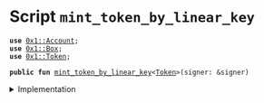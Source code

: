 
<a name="mint_token_by_linear_key"></a>

# Script `mint_token_by_linear_key`





<pre><code><b>use</b> <a href="../../modules/doc/Account.md#0x1_Account">0x1::Account</a>;
<b>use</b> <a href="../../modules/doc/Box.md#0x1_Box">0x1::Box</a>;
<b>use</b> <a href="../../modules/doc/Token.md#0x1_Token">0x1::Token</a>;
</code></pre>




<pre><code><b>public</b> <b>fun</b> <a href="mint_token_by_linear_key.md#mint_token_by_linear_key">mint_token_by_linear_key</a>&lt;<a href="../../modules/doc/Token.md#0x1_Token">Token</a>&gt;(signer: &signer)
</code></pre>



<details>
<summary>Implementation</summary>


<pre><code><b>fun</b> <a href="mint_token_by_linear_key.md#mint_token_by_linear_key">mint_token_by_linear_key</a>&lt;<a href="../../modules/doc/Token.md#0x1_Token">Token</a>&gt;(
    signer: &signer,
) {
    // 1. take key: LinearTimeMintKey&lt;<a href="../../modules/doc/Token.md#0x1_Token">Token</a>&gt;
    <b>let</b> mint_key = <a href="../../modules/doc/Box.md#0x1_Box_take">Box::take</a>&lt;<a href="../../modules/doc/Token.md#0x1_Token_LinearTimeMintKey">Token::LinearTimeMintKey</a>&lt;<a href="../../modules/doc/Token.md#0x1_Token">Token</a>&gt;&gt;(signer);

    // 2. mint token
    <b>let</b> tokens = <a href="../../modules/doc/Token.md#0x1_Token_mint_with_linear_key">Token::mint_with_linear_key</a>&lt;<a href="../../modules/doc/Token.md#0x1_Token">Token</a>&gt;(&<b>mut</b> mint_key);

    // 3. mint_to account
    <a href="../../modules/doc/Account.md#0x1_Account_deposit_to_self">Account::deposit_to_self</a>(signer, tokens);

    // 4. put key
    <a href="../../modules/doc/Box.md#0x1_Box_put">Box::put</a>(signer, mint_key);
}
</code></pre>



</details>
